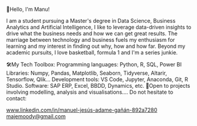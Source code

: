 👋Hello, I'm Manu!

I am a student pursuing a Master's degree in Data Science, Business Analytics and Artificial Intelligence, I like to leverage data-driven insights to drive what the business needs and how we can get great results. The marriage between technology and business fuels my enthusiasm for learning and my interest in finding out why, how and how far. Beyond my academic pursuits, I love basketball, formula 1 and I'm a series junkie.

🛠️My Tech Toolbox: Programming languages: Python, R, SQL, Power BI Libraries: Numpy, Pandas, Matplotlib, Seaborn, Tidyverse, Altarir, Tensorflow, Qlik... Development tools: VS Code, Jupyter, Anaconda, Git, R Studio. Software: SAP ERP, Excel, BBDD, Dynamics, etc. 🫡Open to projects involving modelling, analysis and visualisations.... Do not hesitate to contact:

www.linkedin.com/in/manuel-jesús-adame-gañán-892a7280
majemoody@gmail.com
